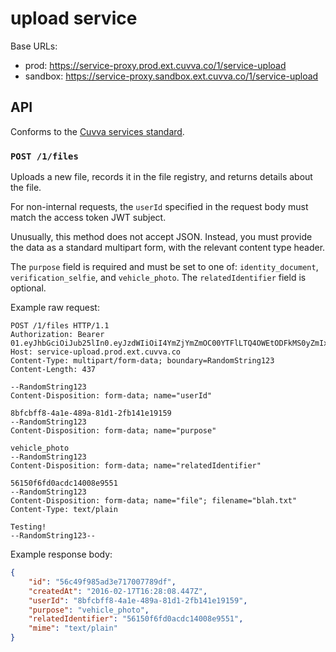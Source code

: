 # upload service

Base URLs:

- prod: https://service-proxy.prod.ext.cuvva.co/1/service-upload
- sandbox: https://service-proxy.sandbox.ext.cuvva.co/1/service-upload

## API

Conforms to the [Cuvva services standard][1].

### `POST /1/files`

Uploads a new file, records it in the file registry, and returns details about
the file.

For non-internal requests, the `userId` specified in the request body must match
the access token JWT subject.

Unusually, this method does not accept JSON. Instead, you must provide the data
as a standard multipart form, with the relevant content type header.

The `purpose` field is required and must be set to one of: `identity_document`,
`verification_selfie`, and `vehicle_photo`. The `relatedIdentifier` field is
optional.

Example raw request:

```http
POST /1/files HTTP/1.1
Authorization: Bearer 01.eyJhbGciOiJub25lIn0.eyJzdWIiOiI4YmZjYmZmOC00YTFlLTQ4OWEtODFkMS0yZmIxNDFlMTkxNTkifQ.
Host: service-upload.prod.ext.cuvva.co
Content-Type: multipart/form-data; boundary=RandomString123
Content-Length: 437

--RandomString123
Content-Disposition: form-data; name="userId"

8bfcbff8-4a1e-489a-81d1-2fb141e19159
--RandomString123
Content-Disposition: form-data; name="purpose"

vehicle_photo
--RandomString123
Content-Disposition: form-data; name="relatedIdentifier"

56150f6fd0acdc14008e9551
--RandomString123
Content-Disposition: form-data; name="file"; filename="blah.txt"
Content-Type: text/plain

Testing!
--RandomString123--
```

Example response body:

```json
{
	"id": "56c49f985ad3e717007789df",
	"createdAt": "2016-02-17T16:28:08.447Z",
	"userId": "8bfcbff8-4a1e-489a-81d1-2fb141e19159",
	"purpose": "vehicle_photo",
	"relatedIdentifier": "56150f6fd0acdc14008e9551",
	"mime": "text/plain"
}
```

[1]: https://github.com/cuvva/standards/blob/master/services.md
